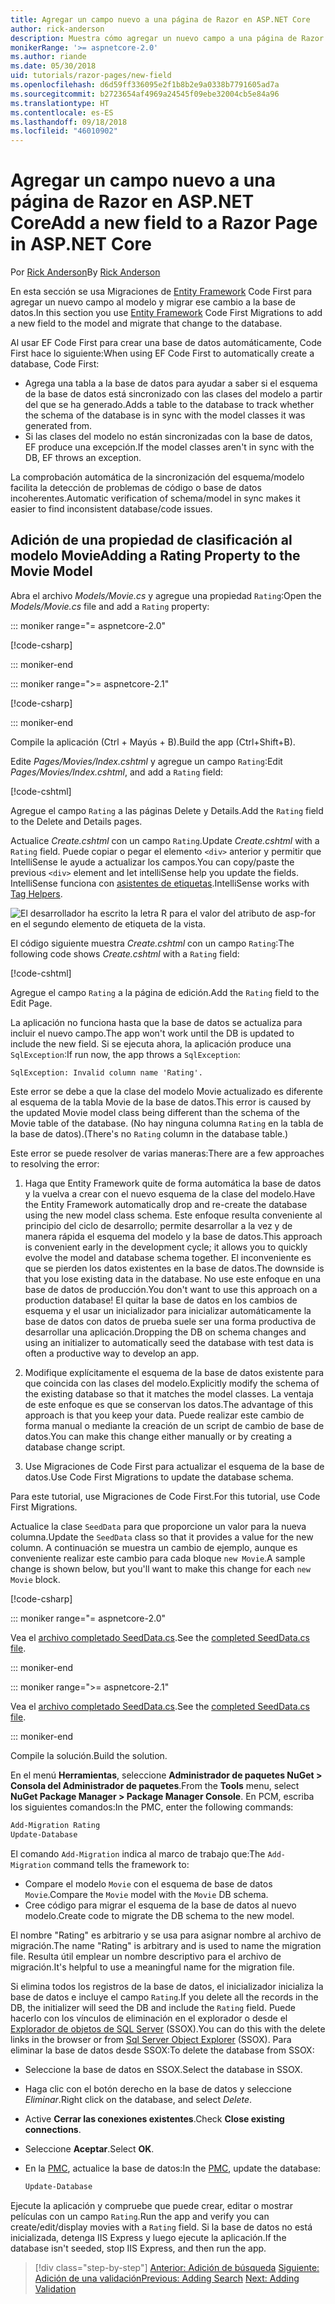 ```yaml
---
title: Agregar un campo nuevo a una página de Razor en ASP.NET Core
author: rick-anderson
description: Muestra cómo agregar un nuevo campo a una página de Razor con Entity Framework Core
monikerRange: '>= aspnetcore-2.0'
ms.author: riande
ms.date: 05/30/2018
uid: tutorials/razor-pages/new-field
ms.openlocfilehash: d6d59ff336095e2f1b8b2e9a0338b7791605ad7a
ms.sourcegitcommit: b2723654af4969a24545f09ebe32004cb5e84a96
ms.translationtype: HT
ms.contentlocale: es-ES
ms.lasthandoff: 09/18/2018
ms.locfileid: "46010902"
---
```

# <a name="add-a-new-field-to-a-razor-page-in-aspnet-core"></a><span data-ttu-id="2d283-103">Agregar un campo nuevo a una página de Razor en ASP.NET Core</span><span class="sxs-lookup"><span data-stu-id="2d283-103">Add a new field to a Razor Page in ASP.NET Core</span></span>

<span data-ttu-id="2d283-104">Por [Rick Anderson](https://twitter.com/RickAndMSFT)</span><span class="sxs-lookup"><span data-stu-id="2d283-104">By [Rick Anderson](https://twitter.com/RickAndMSFT)</span></span>

<span data-ttu-id="2d283-105">En esta sección se usa Migraciones de [Entity Framework](https://docs.microsoft.com/ef/core/get-started/aspnetcore/new-db) Code First para agregar un nuevo campo al modelo y migrar ese cambio a la base de datos.</span><span class="sxs-lookup"><span data-stu-id="2d283-105">In this section you use [Entity Framework](https://docs.microsoft.com/ef/core/get-started/aspnetcore/new-db) Code First Migrations to add a new field to the model and migrate that change to the database.</span></span>

<span data-ttu-id="2d283-106">Al usar EF Code First para crear una base de datos automáticamente, Code First hace lo siguiente:</span><span class="sxs-lookup"><span data-stu-id="2d283-106">When using EF Code First to automatically create a database, Code First:</span></span>

* <span data-ttu-id="2d283-107">Agrega una tabla a la base de datos para ayudar a saber si el esquema de la base de datos está sincronizado con las clases del modelo a partir del que se ha generado.</span><span class="sxs-lookup"><span data-stu-id="2d283-107">Adds a table to the database to track whether the schema of the database is in sync with the model classes it was generated from.</span></span>
* <span data-ttu-id="2d283-108">Si las clases del modelo no están sincronizadas con la base de datos, EF produce una excepción.</span><span class="sxs-lookup"><span data-stu-id="2d283-108">If the model classes aren't in sync with the DB, EF throws an exception.</span></span> 

<span data-ttu-id="2d283-109">La comprobación automática de la sincronización del esquema/modelo facilita la detección de problemas de código o base de datos incoherentes.</span><span class="sxs-lookup"><span data-stu-id="2d283-109">Automatic verification of schema/model in sync makes it easier to find inconsistent database/code issues.</span></span>

## <a name="adding-a-rating-property-to-the-movie-model"></a><span data-ttu-id="2d283-110">Adición de una propiedad de clasificación al modelo Movie</span><span class="sxs-lookup"><span data-stu-id="2d283-110">Adding a Rating Property to the Movie Model</span></span>

<span data-ttu-id="2d283-111">Abra el archivo *Models/Movie.cs* y agregue una propiedad `Rating`:</span><span class="sxs-lookup"><span data-stu-id="2d283-111">Open the *Models/Movie.cs* file and add a `Rating` property:</span></span>

::: moniker range="= aspnetcore-2.0"

[!code-csharp[](razor-pages-start/sample/RazorPagesMovie/Models/MovieDateRating.cs?highlight=11&range=7-18)]

::: moniker-end

::: moniker range=">= aspnetcore-2.1"

[!code-csharp[](razor-pages-start/sample/RazorPagesMovie21/Models/MovieDateRating.cs?highlight=13&name=snippet)]

::: moniker-end

<span data-ttu-id="2d283-112">Compile la aplicación (Ctrl + Mayús + B).</span><span class="sxs-lookup"><span data-stu-id="2d283-112">Build the app (Ctrl+Shift+B).</span></span>

<span data-ttu-id="2d283-113">Edite *Pages/Movies/Index.cshtml* y agregue un campo `Rating`:</span><span class="sxs-lookup"><span data-stu-id="2d283-113">Edit *Pages/Movies/Index.cshtml*, and add a `Rating` field:</span></span>

[!code-cshtml[](razor-pages-start/sample/RazorPagesMovie/Pages/Movies/Index.cshtml?highlight=40-42,61-63)]

<span data-ttu-id="2d283-114">Agregue el campo `Rating` a las páginas Delete y Details.</span><span class="sxs-lookup"><span data-stu-id="2d283-114">Add the `Rating` field to the Delete and Details pages.</span></span>

<span data-ttu-id="2d283-115">Actualice *Create.cshtml* con un campo `Rating`.</span><span class="sxs-lookup"><span data-stu-id="2d283-115">Update *Create.cshtml* with a `Rating` field.</span></span> <span data-ttu-id="2d283-116">Puede copiar o pegar el elemento `<div>` anterior y permitir que IntelliSense le ayude a actualizar los campos.</span><span class="sxs-lookup"><span data-stu-id="2d283-116">You can copy/paste the previous `<div>` element and let intelliSense help you update the fields.</span></span> <span data-ttu-id="2d283-117">IntelliSense funciona con [asistentes de etiquetas](xref:mvc/views/tag-helpers/intro).</span><span class="sxs-lookup"><span data-stu-id="2d283-117">IntelliSense works with [Tag Helpers](xref:mvc/views/tag-helpers/intro).</span></span>

![El desarrollador ha escrito la letra R para el valor del atributo de asp-for en el segundo elemento de etiqueta de la vista.](new-field/_static/cr.png)

<span data-ttu-id="2d283-121">El código siguiente muestra *Create.cshtml* con un campo `Rating`:</span><span class="sxs-lookup"><span data-stu-id="2d283-121">The following code shows *Create.cshtml* with a `Rating` field:</span></span>

[!code-cshtml[](razor-pages-start/sample/RazorPagesMovie/Pages/Movies/Create.cshtml?highlight=36-40)]

<span data-ttu-id="2d283-122">Agregue el campo `Rating` a la página de edición.</span><span class="sxs-lookup"><span data-stu-id="2d283-122">Add the `Rating` field to the Edit Page.</span></span>

<span data-ttu-id="2d283-123">La aplicación no funciona hasta que la base de datos se actualiza para incluir el nuevo campo.</span><span class="sxs-lookup"><span data-stu-id="2d283-123">The app won't work until the DB is updated to include the new field.</span></span> <span data-ttu-id="2d283-124">Si se ejecuta ahora, la aplicación produce una `SqlException`:</span><span class="sxs-lookup"><span data-stu-id="2d283-124">If run now, the app throws a `SqlException`:</span></span>

```
SqlException: Invalid column name 'Rating'.
```

<span data-ttu-id="2d283-125">Este error se debe a que la clase del modelo Movie actualizado es diferente al esquema de la tabla Movie de la base de datos.</span><span class="sxs-lookup"><span data-stu-id="2d283-125">This error is caused by the updated Movie model class being different than the schema of the Movie table of the database.</span></span> <span data-ttu-id="2d283-126">(No hay ninguna columna `Rating` en la tabla de la base de datos).</span><span class="sxs-lookup"><span data-stu-id="2d283-126">(There's no `Rating` column in the database table.)</span></span>

<span data-ttu-id="2d283-127">Este error se puede resolver de varias maneras:</span><span class="sxs-lookup"><span data-stu-id="2d283-127">There are a few approaches to resolving the error:</span></span>

1. <span data-ttu-id="2d283-128">Haga que Entity Framework quite de forma automática la base de datos y la vuelva a crear con el nuevo esquema de la clase del modelo.</span><span class="sxs-lookup"><span data-stu-id="2d283-128">Have the Entity Framework automatically drop and re-create the database using  the new model class schema.</span></span> <span data-ttu-id="2d283-129">Este enfoque resulta conveniente al principio del ciclo de desarrollo; permite desarrollar a la vez y de manera rápida el esquema del modelo y la base de datos.</span><span class="sxs-lookup"><span data-stu-id="2d283-129">This approach is convenient early in the development cycle; it allows you to quickly evolve the model and database schema together.</span></span> <span data-ttu-id="2d283-130">El inconveniente es que se pierden los datos existentes en la base de datos.</span><span class="sxs-lookup"><span data-stu-id="2d283-130">The downside is that you lose existing data in the database.</span></span> <span data-ttu-id="2d283-131">No use este enfoque en una base de datos de producción.</span><span class="sxs-lookup"><span data-stu-id="2d283-131">You don't want to use this approach on a production database!</span></span> <span data-ttu-id="2d283-132">El quitar la base de datos en los cambios de esquema y el usar un inicializador para inicializar automáticamente la base de datos con datos de prueba suele ser una forma productiva de desarrollar una aplicación.</span><span class="sxs-lookup"><span data-stu-id="2d283-132">Dropping the DB on schema changes and using an initializer to automatically seed the database with test data is often a productive way to develop an app.</span></span>

2. <span data-ttu-id="2d283-133">Modifique explícitamente el esquema de la base de datos existente para que coincida con las clases del modelo.</span><span class="sxs-lookup"><span data-stu-id="2d283-133">Explicitly modify the schema of the existing database so that it matches the model classes.</span></span> <span data-ttu-id="2d283-134">La ventaja de este enfoque es que se conservan los datos.</span><span class="sxs-lookup"><span data-stu-id="2d283-134">The advantage of this approach is that you keep your data.</span></span> <span data-ttu-id="2d283-135">Puede realizar este cambio de forma manual o mediante la creación de un script de cambio de base de datos.</span><span class="sxs-lookup"><span data-stu-id="2d283-135">You can make this change either manually or by creating a database change script.</span></span>

3. <span data-ttu-id="2d283-136">Use Migraciones de Code First para actualizar el esquema de la base de datos.</span><span class="sxs-lookup"><span data-stu-id="2d283-136">Use Code First Migrations to update the database schema.</span></span>

<span data-ttu-id="2d283-137">Para este tutorial, use Migraciones de Code First.</span><span class="sxs-lookup"><span data-stu-id="2d283-137">For this tutorial, use Code First Migrations.</span></span>

<span data-ttu-id="2d283-138">Actualice la clase `SeedData` para que proporcione un valor para la nueva columna.</span><span class="sxs-lookup"><span data-stu-id="2d283-138">Update the `SeedData` class so that it provides a value for the new column.</span></span> <span data-ttu-id="2d283-139">A continuación se muestra un cambio de ejemplo, aunque es conveniente realizar este cambio para cada bloque `new Movie`.</span><span class="sxs-lookup"><span data-stu-id="2d283-139">A sample change is shown below, but you'll want to make this change for each `new Movie` block.</span></span>

[!code-csharp[](razor-pages-start/sample/RazorPagesMovie/Models/SeedDataRating.cs?name=snippet1&highlight=8)]

::: moniker range="= aspnetcore-2.0"

<span data-ttu-id="2d283-140">Vea el [archivo completado SeedData.cs](https://github.com/aspnet/Docs/blob/master/aspnetcore/tutorials/razor-pages/razor-pages-start/sample/RazorPagesMovie/Models/SeedDataRating.cs).</span><span class="sxs-lookup"><span data-stu-id="2d283-140">See the [completed SeedData.cs file](https://github.com/aspnet/Docs/blob/master/aspnetcore/tutorials/razor-pages/razor-pages-start/sample/RazorPagesMovie/Models/SeedDataRating.cs).</span></span>

::: moniker-end

::: moniker range=">= aspnetcore-2.1"

<span data-ttu-id="2d283-141">Vea el [archivo completado SeedData.cs](https://github.com/aspnet/Docs/blob/master/aspnetcore/tutorials/razor-pages/razor-pages-start/sample/RazorPagesMovie21/Models/SeedDataRating.cs).</span><span class="sxs-lookup"><span data-stu-id="2d283-141">See the [completed SeedData.cs file](https://github.com/aspnet/Docs/blob/master/aspnetcore/tutorials/razor-pages/razor-pages-start/sample/RazorPagesMovie21/Models/SeedDataRating.cs).</span></span>

::: moniker-end

<span data-ttu-id="2d283-142">Compile la solución.</span><span class="sxs-lookup"><span data-stu-id="2d283-142">Build the solution.</span></span>

<a name="pmc"></a> <span data-ttu-id="2d283-143">En el menú **Herramientas**, seleccione **Administrador de paquetes NuGet > Consola del Administrador de paquetes**.</span><span class="sxs-lookup"><span data-stu-id="2d283-143">From the **Tools** menu, select **NuGet Package Manager > Package Manager Console**.</span></span>
<span data-ttu-id="2d283-144">En PCM, escriba los siguientes comandos:</span><span class="sxs-lookup"><span data-stu-id="2d283-144">In the PMC, enter the following commands:</span></span>

```powershell
Add-Migration Rating
Update-Database
```

<span data-ttu-id="2d283-145">El comando `Add-Migration` indica al marco de trabajo que:</span><span class="sxs-lookup"><span data-stu-id="2d283-145">The `Add-Migration` command tells the framework to:</span></span>

* <span data-ttu-id="2d283-146">Compare el modelo `Movie` con el esquema de base de datos `Movie`.</span><span class="sxs-lookup"><span data-stu-id="2d283-146">Compare the `Movie` model with the `Movie` DB schema.</span></span>
* <span data-ttu-id="2d283-147">Cree código para migrar el esquema de la base de datos al nuevo modelo.</span><span class="sxs-lookup"><span data-stu-id="2d283-147">Create code to migrate the DB schema to the new model.</span></span>

<span data-ttu-id="2d283-148">El nombre "Rating" es arbitrario y se usa para asignar nombre al archivo de migración.</span><span class="sxs-lookup"><span data-stu-id="2d283-148">The name "Rating" is arbitrary and is used to name the migration file.</span></span> <span data-ttu-id="2d283-149">Resulta útil emplear un nombre descriptivo para el archivo de migración.</span><span class="sxs-lookup"><span data-stu-id="2d283-149">It's helpful to use a meaningful name for the migration file.</span></span>

<a name="ssox"></a> <span data-ttu-id="2d283-150">Si elimina todos los registros de la base de datos, el inicializador inicializa la base de datos e incluye el campo `Rating`.</span><span class="sxs-lookup"><span data-stu-id="2d283-150">If you delete all the records in the DB, the initializer will seed the DB and include the `Rating` field.</span></span> <span data-ttu-id="2d283-151">Puede hacerlo con los vínculos de eliminación en el explorador o desde el [Explorador de objetos de SQL Server](xref:tutorials/razor-pages/sql#ssox) (SSOX).</span><span class="sxs-lookup"><span data-stu-id="2d283-151">You can do this with the delete links in the browser or from [Sql Server Object Explorer](xref:tutorials/razor-pages/sql#ssox) (SSOX).</span></span> <span data-ttu-id="2d283-152">Para eliminar la base de datos desde SSOX:</span><span class="sxs-lookup"><span data-stu-id="2d283-152">To delete the database from SSOX:</span></span>

* <span data-ttu-id="2d283-153">Seleccione la base de datos en SSOX.</span><span class="sxs-lookup"><span data-stu-id="2d283-153">Select the database in SSOX.</span></span>
* <span data-ttu-id="2d283-154">Haga clic con el botón derecho en la base de datos y seleccione *Eliminar*.</span><span class="sxs-lookup"><span data-stu-id="2d283-154">Right click on the database, and select *Delete*.</span></span>
* <span data-ttu-id="2d283-155">Active **Cerrar las conexiones existentes**.</span><span class="sxs-lookup"><span data-stu-id="2d283-155">Check **Close existing connections**.</span></span>
* <span data-ttu-id="2d283-156">Seleccione **Aceptar**.</span><span class="sxs-lookup"><span data-stu-id="2d283-156">Select **OK**.</span></span>
* <span data-ttu-id="2d283-157">En la [PMC](xref:tutorials/razor-pages/new-field#pmc), actualice la base de datos:</span><span class="sxs-lookup"><span data-stu-id="2d283-157">In the [PMC](xref:tutorials/razor-pages/new-field#pmc), update the database:</span></span>

  ```powershell
  Update-Database
  ```

<span data-ttu-id="2d283-158">Ejecute la aplicación y compruebe que puede crear, editar o mostrar películas con un campo `Rating`.</span><span class="sxs-lookup"><span data-stu-id="2d283-158">Run the app and verify you can create/edit/display movies with a `Rating` field.</span></span> <span data-ttu-id="2d283-159">Si la base de datos no está inicializada, detenga IIS Express y luego ejecute la aplicación.</span><span class="sxs-lookup"><span data-stu-id="2d283-159">If the database isn't seeded, stop IIS Express, and then run the app.</span></span>

> [!div class="step-by-step"]
> <span data-ttu-id="2d283-160">[Anterior: Adición de búsqueda](xref:tutorials/razor-pages/search)
> [Siguiente: Adición de una validación](xref:tutorials/razor-pages/validation)</span><span class="sxs-lookup"><span data-stu-id="2d283-160">[Previous: Adding Search](xref:tutorials/razor-pages/search)
[Next: Adding Validation](xref:tutorials/razor-pages/validation)</span></span>
